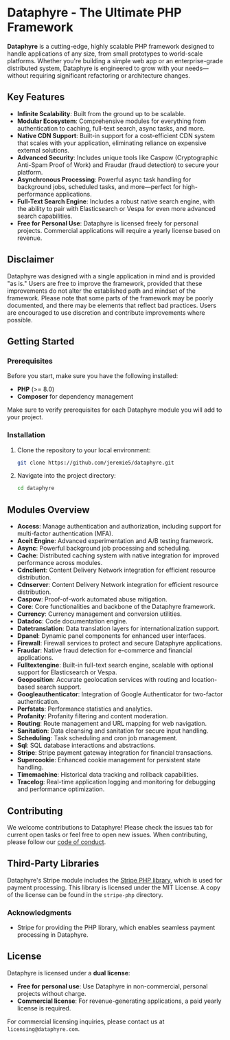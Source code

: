 # Dataphyre - The Ultimate PHP Framework

**Dataphyre** is a cutting-edge, highly scalable PHP framework designed to handle applications of any size, from small prototypes to world-scale platforms. Whether you're building a simple web app or an enterprise-grade distributed system, Dataphyre is engineered to grow with your needs—without requiring significant refactoring or architecture changes.

## Key Features

- **Infinite Scalability**: Built from the ground up to be scalable.
- **Modular Ecosystem**: Comprehensive modules for everything from authentication to caching, full-text search, async tasks, and more.
- **Native CDN Support**: Built-in support for a cost-efficient CDN system that scales with your application, eliminating reliance on expensive external solutions.
- **Advanced Security**: Includes unique tools like Caspow (Cryptographic Anti-Spam Proof of Work) and Fraudar (fraud detection) to secure your platform.
- **Asynchronous Processing**: Powerful async task handling for background jobs, scheduled tasks, and more—perfect for high-performance applications.
- **Full-Text Search Engine**: Includes a robust native search engine, with the ability to pair with Elasticsearch or Vespa for even more advanced search capabilities.
- **Free for Personal Use**: Dataphyre is licensed freely for personal projects. Commercial applications will require a yearly license based on revenue.

## Disclaimer
Dataphyre was designed with a single application in mind and is provided "as is." Users are free to improve the framework, provided that these improvements do not alter the established path and mindset of the framework. Please note that some parts of the framework may be poorly documented, and there may be elements that reflect bad practices. Users are encouraged to use discretion and contribute improvements where possible.

## Getting Started

### Prerequisites

Before you start, make sure you have the following installed:

- **PHP** (>= 8.0)
- **Composer** for dependency management

Make sure to verify prerequisites for each Dataphyre module you will add to your project.

### Installation

1. Clone the repository to your local environment:

   ```bash
   git clone https://github.com/jeremie5/dataphyre.git
   ```

2. Navigate into the project directory:

   ```bash
   cd dataphyre
   ```

## Modules Overview

- **Access**: Manage authentication and authorization, including support for multi-factor authentication (MFA).
- **Aceit Engine**: Advanced experimentation and A/B testing framework.
- **Async**: Powerful background job processing and scheduling.
- **Cache**: Distributed caching system with native integration for improved performance across modules.
- **Cdnclient**: Content Delivery Network integration for efficient resource distribution.
- **Cdnserver**: Content Delivery Network integration for efficient resource distribution.
- **Caspow**: Proof-of-work automated abuse mitigation.
- **Core**: Core functionalities and backbone of the Dataphyre framework.
- **Currency**: Currency management and conversion utilities.
- **Datadoc**: Code documentation engine.
- **Datetranslation**: Data translation layers for internationalization support.
- **Dpanel**: Dynamic panel components for enhanced user interfaces.
- **Firewall**: Firewall services to protect and secure Dataphyre applications.
- **Fraudar**: Native fraud detection for e-commerce and financial applications.
- **Fulltextengine**: Built-in full-text search engine, scalable with optional support for Elasticsearch or Vespa.
- **Geoposition**: Accurate geolocation services with routing and location-based search support.
- **Googleauthenticator**: Integration of Google Authenticator for two-factor authentication.
- **Perfstats**: Performance statistics and analytics.
- **Profanity**: Profanity filtering and content moderation.
- **Routing**: Route management and URL mapping for web navigation.
- **Sanitation**: Data cleansing and sanitation for secure input handling.
- **Scheduling**: Task scheduling and cron job management.
- **Sql**: SQL database interactions and abstractions.
- **Stripe**: Stripe payment gateway integration for financial transactions.
- **Supercookie**: Enhanced cookie management for persistent state handling.
- **Timemachine**: Historical data tracking and rollback capabilities.
- **Tracelog**: Real-time application logging and monitoring for debugging and performance optimization.

## Contributing

We welcome contributions to Dataphyre! Please check the issues tab for current open tasks or feel free to open new issues. When contributing, please follow our [code of conduct](CODE_OF_CONDUCT.md).

## Third-Party Libraries

Dataphyre's Stripe module includes the [Stripe PHP library](https://github.com/stripe/stripe-php), which is used for payment processing. This library is licensed under the MIT License. A copy of the license can be found in the `stripe-php` directory.

### Acknowledgments

- Stripe for providing the PHP library, which enables seamless payment processing in Dataphyre.

## License

Dataphyre is licensed under a **dual license**:
- **Free for personal use**: Use Dataphyre in non-commercial, personal projects without charge.
- **Commercial license**: For revenue-generating applications, a paid yearly license is required.

For commercial licensing inquiries, please contact us at `licensing@dataphyre.com`.